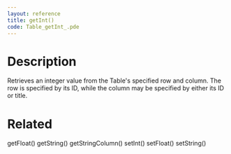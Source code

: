```yaml
---
layout: reference
title: getInt()
code: Table_getInt_.pde
---
```


# Description

Retrieves an integer value from the Table's specified row and column. The row is specified by its ID, while the column may be specified by either its ID or title.

# Related

getFloat()
getString()
getStringColumn()
setInt()
setFloat()
setString()
